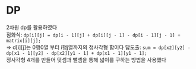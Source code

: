 # DP

2차원 dp를 활용하였다<br>
점화식: `dp[i][j] = dp[i - 1][j] + dp[i][j - 1] - dp[i - 1][j - 1] + matrix[i][j];`<br>
=> d[i][j]는 0행0열 부터 i행j열까지의 정사각형 합이다
답도출: `sum = dp[x2][y2] - dp[x1 - 1][y2] - dp[x2][y1 - 1] + dp[x1 - 1][y1 - 1];`<br>
정사각형 4개를 만들어 덧셈과 뺄셈을 통해 넓이를 구하는 방법을 사용했다